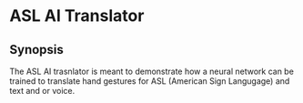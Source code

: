 # ASL AI Translator

## Synopsis
The ASL AI trasnlator is meant to demonstrate how a neural network can be trained to translate hand gestures for ASL (American Sign Langugage) and text and or voice. 
